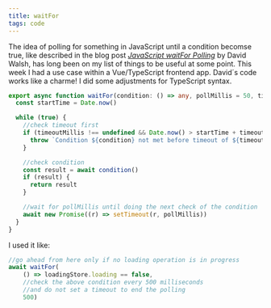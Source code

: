 ```yaml
---
title: waitFor
tags: code
---
```

The idea of polling for something in JavaScript until a condition becomse true, like described in the blog post [<cite>JavaScript waitFor Polling</cite>](https://davidwalsh.name/waitfor) by David Walsh, has long been on my list of things to be useful at some point. This week I had a use case within a Vue/TypeScript frontend app. David´s code works like a charme! I did some adjustments for TypeScript syntax.


```ts
export async function waitFor(condition: () => any, pollMillis = 50, timeoutMillis?: number) {
  const startTime = Date.now()

  while (true) {
    //check timeout first
    if (timeoutMillis !== undefined && Date.now() > startTime + timeoutMillis) {
      throw `Condition ${condition} not met before timeout of ${timeoutMillis} ms`
    }

    //check condition
    const result = await condition()
    if (result) {
      return result
    }

    //wait for pollMillis until doing the next check of the condition
    await new Promise((r) => setTimeout(r, pollMillis))
  }
}
```

I used it like:

```ts
//go ahead from here only if no loading operation is in progress
await waitFor(
	() => loadingStore.loading == false, 
	//check the above condition every 500 milliseconds
	//and do not set a timeout to end the polling
	500)
```
